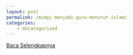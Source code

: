 ```yaml
---
layout: post
permalink: /mimpi-menjadi-guru-menurut-islam/
categories:
    - Uncategorized
---
```


[Baca Selengkapnya](/01)